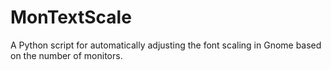 # MonTextScale
A Python script for automatically adjusting the font scaling in Gnome based on the number of monitors.
